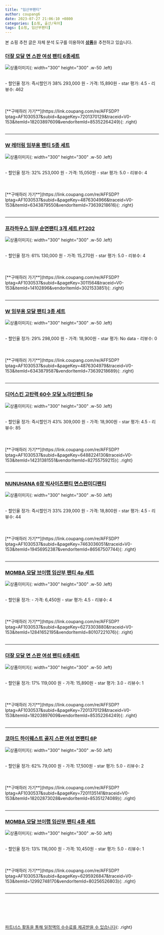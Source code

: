 ```yaml
---
title: "임산부팬티"
author: coupang6
date: 2023-07-27 21:06:10 +0800
categories: [쇼핑, 출산/육아]
tags: [쇼핑, 임산부팬티]
---
```


본 쇼핑 추천 글은 자체 분석 도구를 이용하여 [**상품**](https://link.coupang.com/a/bao1ui)을 추천하고 있습니다.

### [더잘 모달 면 스판 여성 팬티 6종세트](https://link.coupang.com/re/AFFSDP?lptag=AF1030537&subid=&pageKey=7201370129&traceid=V0-153&itemId=18203897609&vendorItemId=85352264249)

![상품이미지](https://thumbnail6.coupangcdn.com/thumbnails/remote/230x230ex/image/vendor_inventory/923a/a30079ecb2c7090141de0afe399fc3eb5734db4185d43da79a6475270fcf.jpg){: width="300" height="300" .w-50 .left}


<br>
- 할인율 정가: 즉시할인가 38%  293,000   원
- 가격: 15,890원
- star 평가: 4.5
- 리뷰수: 462
<br>
<br>
<br>
<br>
[**구매하러 가기**](https://link.coupang.com/re/AFFSDP?lptag=AF1030537&subid=&pageKey=7201370129&traceid=V0-153&itemId=18203897609&vendorItemId=85352264249){: .right}
<br>
<br>

---

### [W 레터링 임부용 팬티 5종 세트](https://link.coupang.com/re/AFFSDP?lptag=AF1030537&subid=&pageKey=4876304966&traceid=V0-153&itemId=6343879550&vendorItemId=73639218616)

![상품이미지](https://thumbnail6.coupangcdn.com/thumbnails/remote/230x230ex/image/rs_quotation_api/swwch4hk/4ef7468abdde4f2ebf5b6d62ef336d09.jpg){: width="300" height="300" .w-50 .left}


<br>
- 할인율 정가: 32%  253,000   원
- 가격: 15,050원
- star 평가: 5.0
- 리뷰수: 4
<br>
<br>
<br>
<br>
[**구매하러 가기**](https://link.coupang.com/re/AFFSDP?lptag=AF1030537&subid=&pageKey=4876304966&traceid=V0-153&itemId=6343879550&vendorItemId=73639218616){: .right}
<br>
<br>

---

### [프라하우스 임부 순면팬티 3개 세트 PT202](https://link.coupang.com/re/AFFSDP?lptag=AF1030537&subid=&pageKey=3011564&traceid=V0-153&itemId=14102896&vendorItemId=3021533851)

![상품이미지](https://thumbnail6.coupangcdn.com/thumbnails/remote/230x230ex/image/retail/images/2016/04/27/14/4/fd9ef3bc-d747-4b1c-a25b-0ca87dcb52f1.jpg){: width="300" height="300" .w-50 .left}


<br>
- 할인율 정가: 61%  130,000   원
- 가격: 15,270원
- star 평가: 5.0
- 리뷰수: 4
<br>
<br>
<br>
<br>
[**구매하러 가기**](https://link.coupang.com/re/AFFSDP?lptag=AF1030537&subid=&pageKey=3011564&traceid=V0-153&itemId=14102896&vendorItemId=3021533851){: .right}
<br>
<br>

---

### [W 임부용 모달 팬티 3종 세트](https://link.coupang.com/re/AFFSDP?lptag=AF1030537&subid=&pageKey=4876304979&traceid=V0-153&itemId=6343879587&vendorItemId=73639218689)

![상품이미지](https://thumbnail9.coupangcdn.com/thumbnails/remote/230x230ex/image/rs_quotation_api/2fvzmrsw/306ecfb97b484330bd984e7c2e563cf3.jpg){: width="300" height="300" .w-50 .left}


<br>
- 할인율 정가: 29%  298,000   원
- 가격: 18,900원
- star 평가: No data
- 리뷰수: 0
<br>
<br>
<br>
<br>
[**구매하러 가기**](https://link.coupang.com/re/AFFSDP?lptag=AF1030537&subid=&pageKey=4876304979&traceid=V0-153&itemId=6343879587&vendorItemId=73639218689){: .right}
<br>
<br>

---

### [디어스킨 고탄력 60수 모달 노라인팬티 5p](https://link.coupang.com/re/AFFSDP?lptag=AF1030537&subid=&pageKey=6488224130&traceid=V0-153&itemId=14231381551&vendorItemId=82755759215)

![상품이미지](https://thumbnail7.coupangcdn.com/thumbnails/remote/230x230ex/image/vendor_inventory/bc09/b8a21f755aa691854a6e01aa0d39d50d3220d96c60a76825a0160da55f6c.png){: width="300" height="300" .w-50 .left}


<br>
- 할인율 정가: 즉시할인가 43%  309,000   원
- 가격: 18,900원
- star 평가: 4.5
- 리뷰수: 85
<br>
<br>
<br>
<br>
[**구매하러 가기**](https://link.coupang.com/re/AFFSDP?lptag=AF1030537&subid=&pageKey=6488224130&traceid=V0-153&itemId=14231381551&vendorItemId=82755759215){: .right}
<br>
<br>

---

### [NUNUHANA 6장 빅사이즈팬티 면스판미디팬티](https://link.coupang.com/re/AFFSDP?lptag=AF1030537&subid=&pageKey=7463036051&traceid=V0-153&itemId=19456952387&vendorItemId=86567507744)

![상품이미지](https://thumbnail10.coupangcdn.com/thumbnails/remote/230x230ex/image/vendor_inventory/0b5a/84943262c6b55aefefbc645364dec0771a30b9c7e1878a4923bfdfef3ed0.png){: width="300" height="300" .w-50 .left}


<br>
- 할인율 정가: 즉시할인가 33%  239,000   원
- 가격: 18,800원
- star 평가: 4.5
- 리뷰수: 44
<br>
<br>
<br>
<br>
[**구매하러 가기**](https://link.coupang.com/re/AFFSDP?lptag=AF1030537&subid=&pageKey=7463036051&traceid=V0-153&itemId=19456952387&vendorItemId=86567507744){: .right}
<br>
<br>

---

### [MOMBA 모달 브이랩 임산부 팬티 4p 세트](https://link.coupang.com/re/AFFSDP?lptag=AF1030537&subid=&pageKey=6273303880&traceid=V0-153&itemId=12841652195&vendorItemId=80107221076)

![상품이미지](https://thumbnail8.coupangcdn.com/thumbnails/remote/230x230ex/image/rs_quotation_api/zzxo5uwn/e86332cc5ded411b91f8644a1ea121ca.jpg){: width="300" height="300" .w-50 .left}


<br>
- 할인율 정가: 
- 가격: 6,450원
- star 평가: 4.5
- 리뷰수: 4
<br>
<br>
<br>
<br>
[**구매하러 가기**](https://link.coupang.com/re/AFFSDP?lptag=AF1030537&subid=&pageKey=6273303880&traceid=V0-153&itemId=12841652195&vendorItemId=80107221076){: .right}
<br>
<br>

---

### [더잘 모달 면 스판 여성 팬티 6종세트](https://link.coupang.com/re/AFFSDP?lptag=AF1030537&subid=&pageKey=7201370129&traceid=V0-153&itemId=18203897609&vendorItemId=85352264249)

![상품이미지](https://thumbnail6.coupangcdn.com/thumbnails/remote/230x230ex/image/vendor_inventory/923a/a30079ecb2c7090141de0afe399fc3eb5734db4185d43da79a6475270fcf.jpg){: width="300" height="300" .w-50 .left}


<br>
- 할인율 정가: 17%  119,000   원
- 가격: 15,890원
- star 평가: 3.0
- 리뷰수: 1
<br>
<br>
<br>
<br>
[**구매하러 가기**](https://link.coupang.com/re/AFFSDP?lptag=AF1030537&subid=&pageKey=7201370129&traceid=V0-153&itemId=18203897609&vendorItemId=85352264249){: .right}
<br>
<br>

---

### [코마드 하이웨스트 골지 스판 여성 면팬티 6P](https://link.coupang.com/re/AFFSDP?lptag=AF1030537&subid=&pageKey=7201135141&traceid=V0-153&itemId=18202873028&vendorItemId=85351274089)

![상품이미지](https://thumbnail6.coupangcdn.com/thumbnails/remote/230x230ex/image/vendor_inventory/8ff9/52d0504d9a49a53c7deb9139b1b88c2f76180a89e3df9e4756e384b8ccfc.jpg){: width="300" height="300" .w-50 .left}


<br>
- 할인율 정가: 62%  79,000   원
- 가격: 17,500원
- star 평가: 5.0
- 리뷰수: 2
<br>
<br>
<br>
<br>
[**구매하러 가기**](https://link.coupang.com/re/AFFSDP?lptag=AF1030537&subid=&pageKey=7201135141&traceid=V0-153&itemId=18202873028&vendorItemId=85351274089){: .right}
<br>
<br>

---

### [MOMBA 모달 브이랩 임산부 팬티 4종 세트](https://link.coupang.com/re/AFFSDP?lptag=AF1030537&subid=&pageKey=6295926847&traceid=V0-153&itemId=12992748170&vendorItemId=80256526803)

![상품이미지](https://thumbnail9.coupangcdn.com/thumbnails/remote/230x230ex/image/retail/images/2022/01/19/12/4/2f971c6c-6cfa-44fa-a15a-da11e43b3e93.jpg){: width="300" height="300" .w-50 .left}


<br>
- 할인율 정가: 13%  116,000   원
- 가격: 10,450원
- star 평가: 5.0
- 리뷰수: 1
<br>
<br>
<br>
<br>
[**구매하러 가기**](https://link.coupang.com/re/AFFSDP?lptag=AF1030537&subid=&pageKey=6295926847&traceid=V0-153&itemId=12992748170&vendorItemId=80256526803){: .right}
<br>
<br>

---
<br><br><br><br><br> [파트너스 활동을 통해 일정액의 수수료를 제공받을 수 있습니다](https://link.coupang.com/a/bao1ui){: .right}